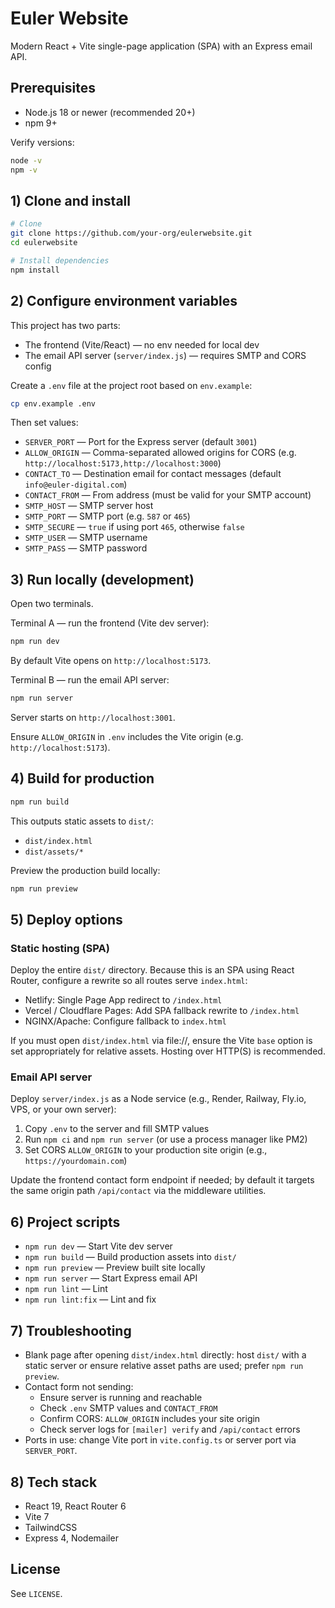 # Euler Website

Modern React + Vite single-page application (SPA) with an Express email API.

## Prerequisites
- Node.js 18 or newer (recommended 20+)
- npm 9+

Verify versions:
```bash
node -v
npm -v
```

## 1) Clone and install
```bash
# Clone
git clone https://github.com/your-org/eulerwebsite.git
cd eulerwebsite

# Install dependencies
npm install
```

## 2) Configure environment variables
This project has two parts:
- The frontend (Vite/React) — no env needed for local dev
- The email API server (`server/index.js`) — requires SMTP and CORS config

Create a `.env` file at the project root based on `env.example`:
```bash
cp env.example .env
```
Then set values:
- `SERVER_PORT` — Port for the Express server (default `3001`)
- `ALLOW_ORIGIN` — Comma-separated allowed origins for CORS (e.g. `http://localhost:5173,http://localhost:3000`)
- `CONTACT_TO` — Destination email for contact messages (default `info@euler-digital.com`)
- `CONTACT_FROM` — From address (must be valid for your SMTP account)
- `SMTP_HOST` — SMTP server host
- `SMTP_PORT` — SMTP port (e.g. `587` or `465`)
- `SMTP_SECURE` — `true` if using port `465`, otherwise `false`
- `SMTP_USER` — SMTP username
- `SMTP_PASS` — SMTP password

## 3) Run locally (development)
Open two terminals.

Terminal A — run the frontend (Vite dev server):
```bash
npm run dev
```
By default Vite opens on `http://localhost:5173`.

Terminal B — run the email API server:
```bash
npm run server
```
Server starts on `http://localhost:3001`.

Ensure `ALLOW_ORIGIN` in `.env` includes the Vite origin (e.g. `http://localhost:5173`).

## 4) Build for production
```bash
npm run build
```
This outputs static assets to `dist/`:
- `dist/index.html`
- `dist/assets/*`

Preview the production build locally:
```bash
npm run preview
```

## 5) Deploy options
### Static hosting (SPA)
Deploy the entire `dist/` directory. Because this is an SPA using React Router, configure a rewrite so all routes serve `index.html`:
- Netlify: Single Page App redirect to `/index.html`
- Vercel / Cloudflare Pages: Add SPA fallback rewrite to `/index.html`
- NGINX/Apache: Configure fallback to `index.html`

If you must open `dist/index.html` via file://, ensure the Vite `base` option is set appropriately for relative assets. Hosting over HTTP(S) is recommended.

### Email API server
Deploy `server/index.js` as a Node service (e.g., Render, Railway, Fly.io, VPS, or your own server):
1. Copy `.env` to the server and fill SMTP values
2. Run `npm ci` and `npm run server` (or use a process manager like PM2)
3. Set CORS `ALLOW_ORIGIN` to your production site origin (e.g., `https://yourdomain.com`)

Update the frontend contact form endpoint if needed; by default it targets the same origin path `/api/contact` via the middleware utilities.

## 6) Project scripts
- `npm run dev` — Start Vite dev server
- `npm run build` — Build production assets into `dist/`
- `npm run preview` — Preview built site locally
- `npm run server` — Start Express email API
- `npm run lint` — Lint
- `npm run lint:fix` — Lint and fix

## 7) Troubleshooting
- Blank page after opening `dist/index.html` directly: host `dist/` with a static server or ensure relative asset paths are used; prefer `npm run preview`.
- Contact form not sending:
  - Ensure server is running and reachable
  - Check `.env` SMTP values and `CONTACT_FROM`
  - Confirm CORS: `ALLOW_ORIGIN` includes your site origin
  - Check server logs for `[mailer] verify` and `/api/contact` errors
- Ports in use: change Vite port in `vite.config.ts` or server port via `SERVER_PORT`.

## 8) Tech stack
- React 19, React Router 6
- Vite 7
- TailwindCSS
- Express 4, Nodemailer

## License
See `LICENSE`.
